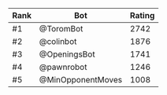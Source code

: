 Rank|Bot|Rating
---|---|---
#1|@ToromBot|2742
#2|@colinbot|1876
#3|@OpeningsBot|1741
#4|@pawnrobot|1246
#5|@MinOpponentMoves|1008
